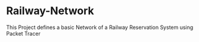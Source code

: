 # Railway-Network
This Project defines a basic Network of a Railway Reservation System using Packet Tracer
